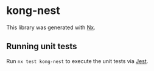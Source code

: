 # kong-nest

This library was generated with [Nx](https://nx.dev).

## Running unit tests

Run `nx test kong-nest` to execute the unit tests via [Jest](https://jestjs.io).
